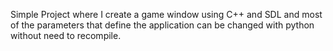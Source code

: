 Simple Project where I create a game window using C++ and SDL and most of the parameters that define the application can be changed with python without need to recompile.
